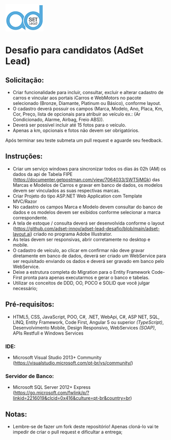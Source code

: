 <img src="https://github.com/adset-innov/adset-lead-desafio/blob/main/adset-lead.png">

# Desafio para candidatos (AdSet Lead)

## Solicitação:

- Criar funcionalidade para incluir, consultar, excluir e alterar cadastro de carros e vincular aos portais iCarros e WebMotors no pacote selecionado (Bronze, Diamante, Platinum ou Básico), conforme layout.
- O cadastro deverá possuir os campos (Marca, Modelo, Ano, Placa, Km, Cor, Preço, lista de opcionais para atribuir ao veículo ex.: (Ar Condicionado, Alarme, Airbag, Freio ABS)).
- Deverá ser possível incluir até 15 fotos para o veículo.
- Apenas a km, opcionais e fotos não devem ser obrigatórios.

Após terminar seu teste submeta um pull request e aguarde seu feedback.

## Instruções:
- Criar um serviço windows para sincronizar todos os dias ás 02h (AM) os dados da api de Tabela FIPE (https://documenter.getpostman.com/view/7064033/SWT5jMGk) das Marcas e Modelos de Carros e gravar em banco de dados, os modelos devem ser vinculados as suas respectivas marcas.
- Criar Projeto do tipo ASP.NET Web Application com Template MVC/Razor
- No cadastro os campos Marca e Modelo devem consultar do banco de dados e os modelos devem ser exibidos conforme selecionar a marca correspondente.
- A tela de estoque / consulta deverá ser desenvolvida conforme o layout (https://github.com/adset-innov/adset-lead-desafio/blob/main/adset-layout.ai) criado no programa Adobe Illustrator.
- As telas devem ser responsivas, abrir corretamente no desktop e mobile.
- O cadastro de veículo, ao clicar em confirmar não deve gravar diretamente em banco de dados, deverá ser criado um WebService para ser requisitado enviando os dados e deverá ser gravado em banco pelo WebService.
- Deixe a estrutura completa do Migration para o Entity Framework Code-First pronta para apenas executarmos e gerar o banco e tabelas.
- Utilizar os conceitos de DDD, OO, POCO e SOLID que você julgar necessário;

## Pré-requisitos:
- HTML5, CSS, JavaScript, POO, C#, .NET, WebApi, C#, ASP NET, SQL, LINQ, Entity Framework, Code First, Angular 5 ou superior *(TypeScript)*, Desenvolvimento Mobile, Design Responsivo, WebServices *(SOAP)*, APIs Restfull e Windows Services

### IDE:
 - Microsoft Visual Studio 2013+ Community (https://visualstudio.microsoft.com/pt-br/vs/community/)
 
### Servidor de Banco:
 - Microsoft SQL Server 2012+ Express (https://go.microsoft.com/fwlink/p/?linkid=2216019&clcid=0x416&culture=pt-br&country=br)

## Notas:
* Lembre-se de fazer um fork deste repositório! Apenas cloná-lo vai te impedir de criar o pull request e dificultar a entrega;
